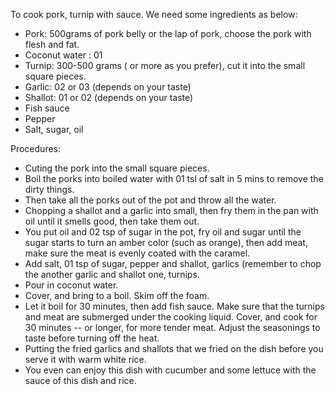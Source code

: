 To cook pork, turnip with sauce. We need some ingredients as below:

- Pork: 500grams of pork belly or the lap of pork, choose the pork with flesh and fat.
- Coconut water : 01
- Turnip: 300-500 grams ( or more as you prefer), cut it into the small square pieces.
- Garlic: 02 or 03 (depends on your taste)
- Shallot: 01 or 02 (depends on your taste)
- Fish sauce
- Pepper
- Salt, sugar, oil

Procedures:

- Cuting the pork into the small square pieces.
- Boil the porks into boiled water with 01 tsl of salt in 5 mins to remove the dirty things.
- Then take all the porks out of the pot and throw all the water.
- Chopping a shallot and a garlic into small, then fry them in the pan with oil until it smells good, then take them out.
- You put oil and 02 tsp of sugar in the pot, fry oil and sugar until the sugar starts to turn an amber color (such as orange), then add meat, make sure the meat is evenly coated with the caramel.
- Add salt, 01 tsp of sugar, pepper and shallot, garlics (remember to chop the another garlic and shallot one, turnips.
- Pour in coconut water.
- Cover, and bring to a boil. Skim off the foam.
- Let it boil for 30 minutes, then add fish sauce. Make sure that the turnips and meat are submerged under the cooking liquid. Cover, and cook for 30 minutes -- or longer, for more tender meat.
Adjust the seasonings to taste before turning off the heat.
- Putting the fried garlics and shallots that we fried on the dish before you serve it with warm white rice.
- You even can enjoy this dish with cucumber and some lettuce with the sauce of this dish and rice.